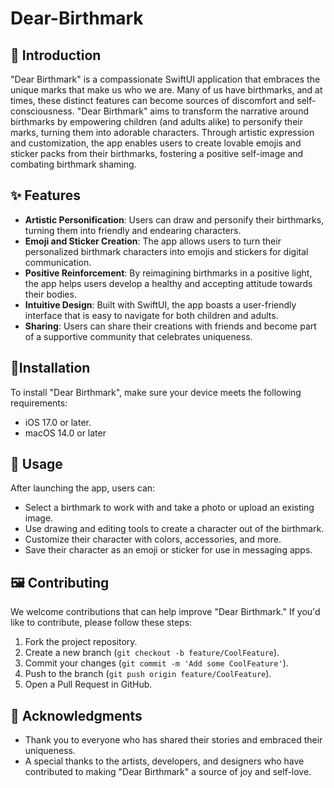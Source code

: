 # Dear-Birthmark

## 📄 Introduction

"Dear Birthmark" is a compassionate SwiftUI application that embraces the unique marks that make us who we are. Many of us have birthmarks, and at times, these distinct features can become sources of discomfort and self-consciousness. "Dear Birthmark" aims to transform the narrative around birthmarks by empowering children (and adults alike) to personify their marks, turning them into adorable characters. Through artistic expression and customization, the app enables users to create lovable emojis and sticker packs from their birthmarks, fostering a positive self-image and combating birthmark shaming.

## ✨ Features

- **Artistic Personification**: Users can draw and personify their birthmarks, turning them into friendly and endearing characters.
- **Emoji and Sticker Creation**: The app allows users to turn their personalized birthmark characters into emojis and stickers for digital communication.
- **Positive Reinforcement**: By reimagining birthmarks in a positive light, the app helps users develop a healthy and accepting attitude towards their bodies.
- **Intuitive Design**: Built with SwiftUI, the app boasts a user-friendly interface that is easy to navigate for both children and adults.
- **Sharing**: Users can share their creations with friends and become part of a supportive community that celebrates uniqueness.

## :toolbox:Installation

To install "Dear Birthmark", make sure your device meets the following requirements:

- iOS 17.0 or later.
- macOS 14.0 or later

## 📱 Usage

After launching the app, users can:

- Select a birthmark to work with and take a photo or upload an existing image.
- Use drawing and editing tools to create a character out of the birthmark.
- Customize their character with colors, accessories, and more.
- Save their character as an emoji or sticker for use in messaging apps.

## 🖼️ Contributing

We welcome contributions that can help improve "Dear Birthmark." If you'd like to contribute, please follow these steps:

1. Fork the project repository.
2. Create a new branch (`git checkout -b feature/CoolFeature`).
3. Commit your changes (`git commit -m 'Add some CoolFeature'`).
4. Push to the branch (`git push origin feature/CoolFeature`).
5. Open a Pull Request in GitHub.

## 🙏 Acknowledgments

- Thank you to everyone who has shared their stories and embraced their uniqueness.
- A special thanks to the artists, developers, and designers who have contributed to making "Dear Birthmark" a source of joy and self-love.
